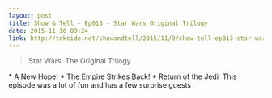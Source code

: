 ```yaml
---
layout: post
title: Show & Tell - Ep013 - Star Wars Original Trilogy
date: 2015-11-10 09:24
link: http://tekside.net/showandtell/2015/11/9/show-tell-ep013-star-wars-original-trilogy
---
```


> Star Wars: The Original Trilogy

​* A New Hope!
​* The Empire Strikes Back!
​* Return of the Jedi
​
​This episode was a lot of fun and has a few surprise guests